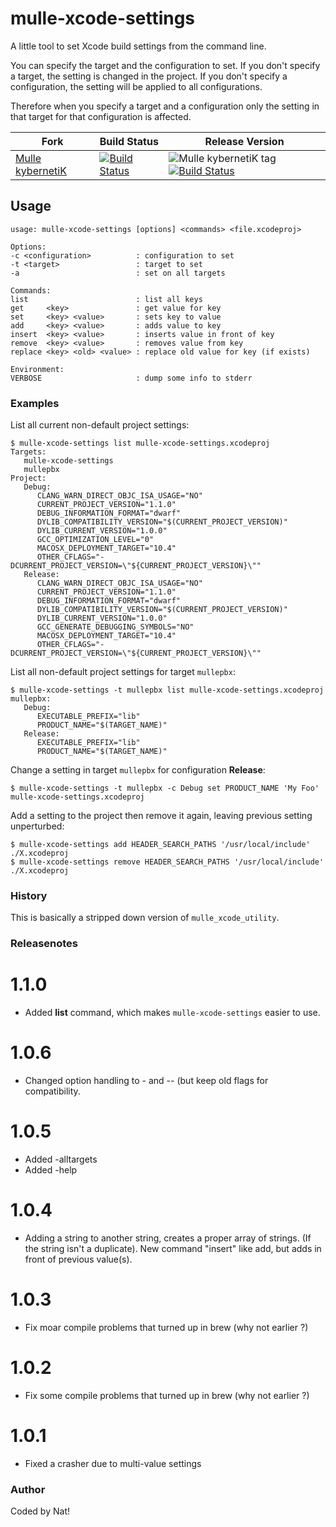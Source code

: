 # mulle-xcode-settings

A little tool to set Xcode build settings from the command line.

You can specify the target and the configuration to set. If you don't
specify a target, the setting is changed in the project. If you don't
specify a configuration, the setting will be applied to all configurations.

Therefore when you specify a target and a configuration only the setting in
that target for that configuration is affected.

Fork      |  Build Status | Release Version
----------|---------------|-----------------------------------
[Mulle kybernetiK](//github.com/mulle-nat/mulle-xcode-settings) | [![Build Status](https://travis-ci.org/mulle-nat/mulle-xcode-settings.svg?branch=release)](https://travis-ci.org/mulle-nat/mulle-xcode-settings) | ![Mulle kybernetiK tag](https://img.shields.io/github/tag/mulle-nat/mulle-xcode-settings.svg) [![Build Status](https://travis-ci.org/mulle-nat/mulle-xcode-settings.svg?branch=release)](https://travis-ci.org/mulle-nat/mulle-xcode-settings)


## Usage

```
usage: mulle-xcode-settings [options] <commands> <file.xcodeproj>

Options:
-c <configuration>          : configuration to set
-t <target>                 : target to set
-a                          : set on all targets

Commands:
list                        : list all keys
get     <key>               : get value for key
set     <key> <value>       : sets key to value
add     <key> <value>       : adds value to key
insert  <key> <value>       : inserts value in front of key
remove  <key> <value>       : removes value from key
replace <key> <old> <value> : replace old value for key (if exists)

Environment:
VERBOSE                     : dump some info to stderr
```

### Examples

List all current non-default project settings:

```console
$ mulle-xcode-settings list mulle-xcode-settings.xcodeproj
Targets:
   mulle-xcode-settings
   mullepbx
Project:
   Debug:
      CLANG_WARN_DIRECT_OBJC_ISA_USAGE="NO"
      CURRENT_PROJECT_VERSION="1.1.0"
      DEBUG_INFORMATION_FORMAT="dwarf"
      DYLIB_COMPATIBILITY_VERSION="$(CURRENT_PROJECT_VERSION)"
      DYLIB_CURRENT_VERSION="1.0.0"
      GCC_OPTIMIZATION_LEVEL="0"
      MACOSX_DEPLOYMENT_TARGET="10.4"
      OTHER_CFLAGS="-DCURRENT_PROJECT_VERSION=\"${CURRENT_PROJECT_VERSION}\""
   Release:
      CLANG_WARN_DIRECT_OBJC_ISA_USAGE="NO"
      CURRENT_PROJECT_VERSION="1.1.0"
      DEBUG_INFORMATION_FORMAT="dwarf"
      DYLIB_COMPATIBILITY_VERSION="$(CURRENT_PROJECT_VERSION)"
      DYLIB_CURRENT_VERSION="1.0.0"
      GCC_GENERATE_DEBUGGING_SYMBOLS="NO"
      MACOSX_DEPLOYMENT_TARGET="10.4"
      OTHER_CFLAGS="-DCURRENT_PROJECT_VERSION=\"${CURRENT_PROJECT_VERSION}\""
```

List all non-default project settings for target `mullepbx`:

```
$ mulle-xcode-settings -t mullepbx list mulle-xcode-settings.xcodeproj
mullepbx:
   Debug:
      EXECUTABLE_PREFIX="lib"
      PRODUCT_NAME="$(TARGET_NAME)"
   Release:
      EXECUTABLE_PREFIX="lib"
      PRODUCT_NAME="$(TARGET_NAME)"
```

Change a setting in target `mullepbx` for configuration **Release**:

```
$ mulle-xcode-settings -t mullepbx -c Debug set PRODUCT_NAME 'My Foo' mulle-xcode-settings.xcodeproj
```


Add a setting to the project then remove it again, leaving previous setting
unperturbed:

```console
$ mulle-xcode-settings add HEADER_SEARCH_PATHS '/usr/local/include' ./X.xcodeproj
$ mulle-xcode-settings remove HEADER_SEARCH_PATHS '/usr/local/include' ./X.xcodeproj
```


### History

This is basically a stripped down version of `mulle_xcode_utility`.

### Releasenotes

1.1.0
=====

* Added **list** command, which makes `mulle-xcode-settings` easier to use.

1.0.6
=====

* Changed option handling to -<short> and --<long> (but keep old flags for
  compatibility.


1.0.5
=====

* Added -alltargets
* Added -help


1.0.4
=====

* Adding a string to another string, creates a proper array of strings.
        (If the string isn't a duplicate).
        New command "insert" like add, but adds in front of previous value(s).


1.0.3
=====

* Fix moar compile problems that turned up in brew (why not earlier ?)


1.0.2
=====

* Fix some compile problems that turned up in brew (why not earlier ?)


1.0.1
=====

* Fixed a crasher due to multi-value settings


### Author

Coded by Nat!
